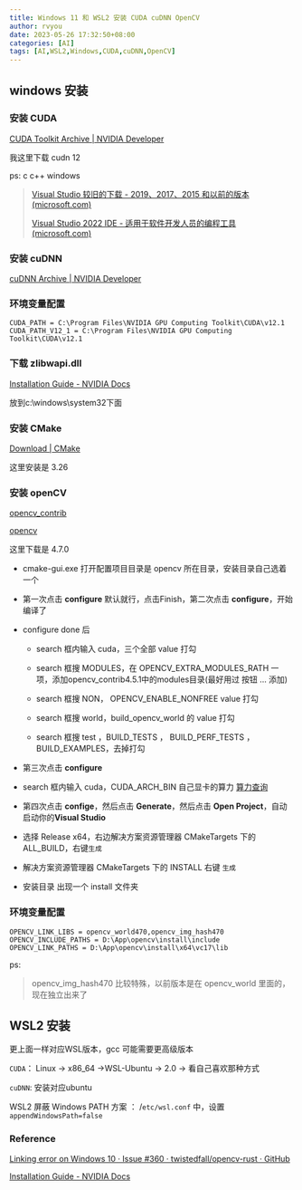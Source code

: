 ```yaml
---
title: Windows 11 和 WSL2 安装 CUDA cuDNN OpenCV
author: rvyou
date: 2023-05-26 17:32:50+08:00
categories: [AI]
tags: [AI,WSL2,Windows,CUDA,cuDNN,OpenCV]
---
```


## windows 安装

### 安装 CUDA

[CUDA Toolkit Archive | NVIDIA Developer](https://developer.nvidia.com/cuda-toolkit-archive)

 我这里下载 cudn 12

ps: c c++ windows

> [Visual Studio 较旧的下载 - 2019、2017、2015 和以前的版本 (microsoft.com)](https://visualstudio.microsoft.com/zh-hans/vs/older-downloads/)
>
> [Visual Studio 2022 IDE - 适用于软件开发人员的编程工具 (microsoft.com)](https://visualstudio.microsoft.com/zh-hans/vs/)

### 安装 cuDNN

[cuDNN Archive | NVIDIA Developer](https://developer.nvidia.com/rdp/cudnn-archive)

### 环境变量配置

```
CUDA_PATH = C:\Program Files\NVIDIA GPU Computing Toolkit\CUDA\v12.1
CUDA_PATH_V12_1 = C:\Program Files\NVIDIA GPU Computing Toolkit\CUDA\v12.1
```

### 下载 zlibwapi.dll

[Installation Guide - NVIDIA Docs](https://docs.nvidia.com/deeplearning/cudnn/install-guide/index.html#install-zlib-windows)

放到c:\windows\system32下面

### 安装 CMake

[Download | CMake](https://cmake.org/download/)

这里安装是 3.26

### 安装 openCV

[opencv_contrib](https://github.com/opencv/opencv_contrib/tags)

[opencv](https://github.com/opencv/opencv/releases)

这里下载是 4.7.0

- cmake-gui.exe 打开配置项目目录是 opencv 所在目录，安装目录自己选着一个

- 第一次点击 **configure**  默认就行，点击Finish，第二次点击 **configure**，开始编译了

- configure done 后

  - search 框内输入 cuda，三个全部 value 打勾

  - search 框搜 MODULES，在 OPENCV_EXTRA_MODULES_RATH 一项，添加opencv_contrib4.5.1中的modules目录(最好用过 按钮 ... 添加)

  - search 框搜 NON， OPENCV_ENABLE_NONFREE value 打勾

  - search 框搜 world，build_opencv_world 的 value 打勾

  - search 框搜 test ，BUILD_TESTS ， BUILD_PERF_TESTS ，BUILD_EXAMPLES，去掉打勾

- 第三次点击 **configure**

- search 框内输入 cuda，CUDA_ARCH_BIN 自己显卡的算力 [算力查询](https://developer.nvidia.com/cuda-gpus)

- 第四次点击 **confige**，然后点击 **Generate**，然后点击 **Open Project**，自动启动你的**Visual Studio**

- 选择 Release x64，右边解决方案资源管理器 CMakeTargets 下的 ALL_BUILD，右键`生成`

- 解决方案资源管理器  CMakeTargets 下的 INSTALL 右键  `生成`

- 安装目录 出现一个 install 文件夹

### 环境变量配置

```
OPENCV_LINK_LIBS = opencv_world470,opencv_img_hash470
OPENCV_INCLUDE_PATHS = D:\App\opencv\install\include
OPENCV_LINK_PATHS = D:\App\opencv\install\x64\vc17\lib
```

ps:

> opencv_img_hash470 比较特殊，以前版本是在 opencv_world 里面的，现在独立出来了

## WSL2 安装

更上面一样对应WSL版本，gcc 可能需要更高级版本

`CUDA`： Linux -> x86_64 ->WSL-Ubuntu -> 2.0 -> 看自己喜欢那种方式

`cuDNN`: 安装对应ubuntu

WSL2 屏蔽 Windows PATH 方案 ： /`etc/wsl.conf` 中，设置`appendWindowsPath=false`

### Reference

[Linking error on Windows 10 · Issue #360 · twistedfall/opencv-rust · GitHub](https://github.com/twistedfall/opencv-rust/issues/360)

[Installation Guide - NVIDIA Docs](https://docs.nvidia.com/deeplearning/cudnn/install-guide/index.html)
